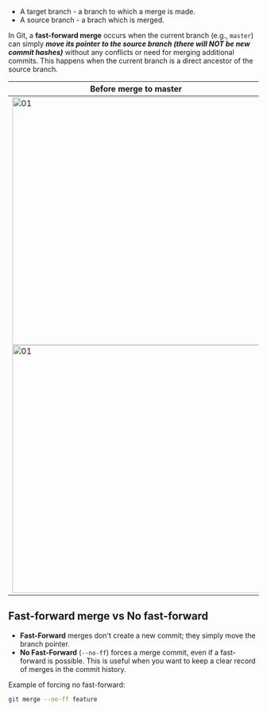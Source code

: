 - A target branch - a branch to which a merge is made.
- A source branch - a brach which is merged.

In Git, a **fast-forward merge** occurs when the current branch (e.g., `master`) can simply ***move its pointer to the source branch (there will NOT be new commit hashes)*** without any conflicts or need for merging additional commits. This happens when the current branch is a direct ancestor of the source branch.

| Before merge to master | After merge to master |
| ---------------------- | --------------------- |
| <img width="498" alt="01" src="https://github.com/user-attachments/assets/32737aa5-749c-4df6-92c0-250ea17945fc"><img width="498" alt="01" src="https://github.com/user-attachments/assets/f32c9d73-3b58-4cea-a342-30bec41e1084"> | <img width="996" alt="02" src="https://github.com/user-attachments/assets/419213ef-2900-4208-aca1-4adfddf7e6b4"> |

## Fast-forward merge vs No fast-forward
- **Fast-Forward** merges don't create a new commit; they simply move the branch pointer.
- **No Fast-Forward** (`--no-ff`) forces a merge commit, even if a fast-forward is possible. This is useful when you want to keep a clear record of merges in the commit history.

Example of forcing no fast-forward:
```bash
git merge --no-ff feature
```
